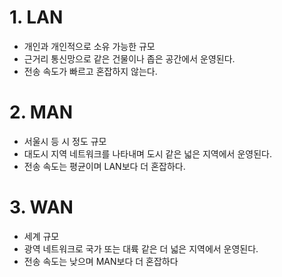 # 1. LAN
* 개인과 개인적으로 소유 가능한 규모
* 근거리 통신망으로 같은 건물이나 좁은 공간에서 운영된다.
* 전송 속도가 빠르고 혼잡하지 않는다.

# 2. MAN
* 서울시 등 시 정도 규모
* 대도시 지역 네트워크를 나타내며 도시 같은 넓은 지역에서 운영된다.
* 전송 속도는 평균이며 LAN보다 더 혼잡하다.

# 3. WAN
* 세계 규모
* 광역 네트워크로 국가 또는 대륙 같은 더 넓은 지역에서 운영된다.
* 전송 속도는 낮으며 MAN보다 더 혼잡하다
